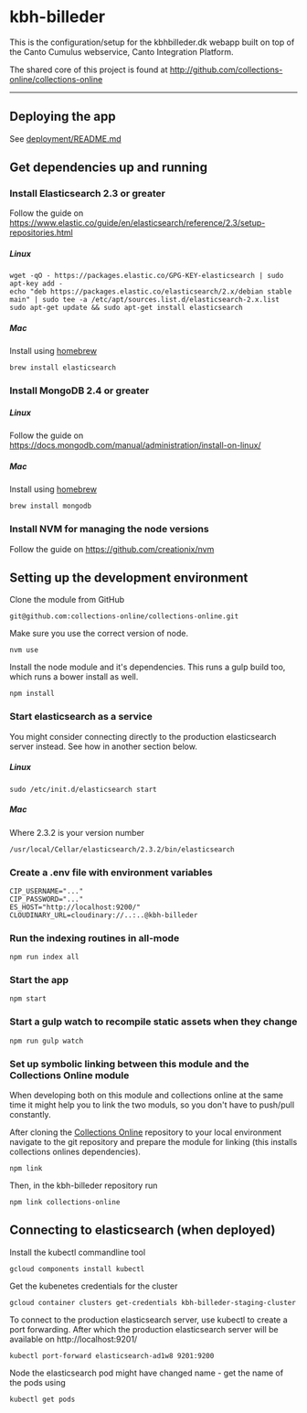 # kbh-billeder

This is the configuration/setup for the kbhbilleder.dk webapp built on top of
the Canto Cumulus webservice, Canto Integration Platform.

The shared core of this project is found at
http://github.com/collections-online/collections-online

---

## Deploying the app

See [deployment/README.md](deployment/README.md)

## Get dependencies up and running

### Install Elasticsearch 2.3 or greater

Follow the guide on https://www.elastic.co/guide/en/elasticsearch/reference/2.3/setup-repositories.html

##### Linux

```
wget -qO - https://packages.elastic.co/GPG-KEY-elasticsearch | sudo apt-key add -
echo "deb https://packages.elastic.co/elasticsearch/2.x/debian stable main" | sudo tee -a /etc/apt/sources.list.d/elasticsearch-2.x.list
sudo apt-get update && sudo apt-get install elasticsearch
```

##### Mac

Install using [homebrew](http://brew.sh)

```
brew install elasticsearch
```

### Install MongoDB 2.4 or greater

##### Linux

Follow the guide on https://docs.mongodb.com/manual/administration/install-on-linux/

##### Mac

Install using [homebrew](http://brew.sh)

```
brew install mongodb
```

### Install NVM for managing the node versions

Follow the guide on https://github.com/creationix/nvm

## Setting up the development environment

Clone the module from GitHub

```
git@github.com:collections-online/collections-online.git
```

Make sure you use the correct version of node.

```
nvm use
```

Install the node module and it's dependencies. This runs a gulp build too, which
runs a bower install as well.

```
npm install
```

### Start elasticsearch as a service

You might consider connecting directly to the production elasticsearch server
instead. See how in another section below.

##### Linux

```
sudo /etc/init.d/elasticsearch start
```

##### Mac

Where 2.3.2 is your version number

```
/usr/local/Cellar/elasticsearch/2.3.2/bin/elasticsearch
```

### Create a .env file with environment variables

    CIP_USERNAME="..."
    CIP_PASSWORD="..."
    ES_HOST="http://localhost:9200/"
    CLOUDINARY_URL=cloudinary://..:..@kbh-billeder


### Run the indexing routines in all-mode

```
npm run index all
```

### Start the app

```
npm start
```

### Start a gulp watch to recompile static assets when they change

```
npm run gulp watch
```

### Set up symbolic linking between this module and the Collections Online module

When developing both on this module and collections online at the same time it
might help you to link the two moduls, so you don't have to push/pull constantly.

After cloning the [Collections Online](https://github.com/collections-online/collections-online)
repository to your local environment navigate to the git repository and prepare
the module for linking (this installs collections onlines dependencies).

```
npm link
```

Then, in the kbh-billeder repository run

```
npm link collections-online
```

## Connecting to elasticsearch (when deployed)

Install the kubectl commandline tool

```
gcloud components install kubectl
```

Get the kubenetes credentials for the cluster

```
gcloud container clusters get-credentials kbh-billeder-staging-cluster
```

To connect to the production elasticsearch server, use kubectl to create a
port forwarding. After which the production elasticsearch server will be
available on http://localhost:9201/

```
kubectl port-forward elasticsearch-ad1w8 9201:9200
```

Node the elasticsearch pod might have changed name - get the name of the pods
using

```
kubectl get pods
```
